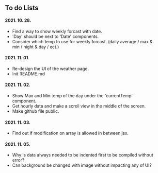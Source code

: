 ## To do Lists

#### 2021. 10. 28.
- Find a way to show weekly forcast with date.
- 'Day' should be next to 'Date' components.
- Consider which temp to use for weekly forcast. (daily average / max & min / night & day / ect.)

#### 2021. 11. 01.
- Re-design the UI of the weather page.
- Init README.md

#### 2021. 11. 02.
- Show Max and Min temp of the day under the 'currentTemp' component.
- Get hourly data and make a scroll view in the middle of the screen.
- Make github file public.

#### 2021. 11. 03.
- Find out if modification on array is allowed in between jsx.

#### 2021. 11. 05.
- Why is data always needed to be indented first to be compiled without error?
- Can background be changed with image without impacting any of UI?